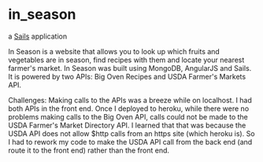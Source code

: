 # in_season

a [Sails](http://sailsjs.org) application

In Season is a website that allows you to look up which fruits and vegetables are in season, find recipes with them and locate your nearest farmer's market. In Season was built using MongoDB, AngularJS and Sails. It is powered by two APIs: Big Oven Recipes and USDA Farmer's Markets API.

Challenges: Making calls to the APIs was a breeze while on localhost.  I had both APIs in the front end.  Once I deployed to heroku, while there were no problems making calls to the Big Oven API, calls could not be made to the USDA Farmer's Market Directory API.  I learned that that was because the USDA API does not allow $http calls from an https site (which heroku is).  So I had to rework my code to make the USDA API call from the back end (and route it to the front end) rather than the front end.